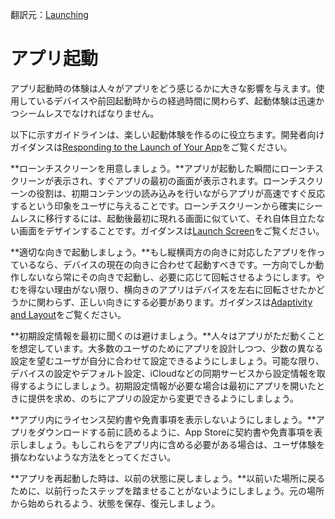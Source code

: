 翻訳元：[Launching](https://developer.apple.com/design/human-interface-guidelines/ios/app-architecture/launching/)

# アプリ起動

アプリ起動時の体験は人々がアプリをどう感じるかに大きな影響を与えます。使用しているデバイスや前回起動時からの経過時間に関わらず、起動体験は迅速かつシームレスでなければなりません。

以下に示すガイドラインは、楽しい起動体験を作るのに役立ちます。開発者向けガイダンスは[Responding to the Launch of Your App](https://developer.apple.com/documentation/uikit/app_and_environment/responding_to_the_launch_of_your_app)をご覧ください。

**ローンチスクリーンを用意しましょう。**アプリが起動した瞬間にローンチスクリーンが表示され、すぐアプリの最初の画面が表示されます。ローンチスクリーンの役割は、初期コンテンツの読み込みを行いながらアプリが高速ですぐ反応するという印象をユーザに与えることです。ローンチスクリーンから確実にシームレスに移行するには、起動後最初に現れる画面に似ていて、それ自体目立たない画面をデザインすることです。ガイダンスは[Launch Screen](https://developer.apple.com/design/human-interface-guidelines/ios/visual-design/launch-screen)をご覧ください。

**適切な向きで起動しましょう。**もし縦横両方の向きに対応したアプリを作っているなら、デバイスの現在の向きに合わせて起動すべきです。一方向でしか動作しないなら常にその向きで起動し、必要に応じて回転させるようにします。やむを得ない理由がない限り、横向きのアプリはデバイスを左右に回転させたかどうかに関わらず、正しい向きにする必要があります。ガイダンスは[Adaptivity and Layout](https://developer.apple.com/design/human-interface-guidelines/ios/visual-design/adaptivity-and-layout)をご覧ください。

**初期設定情報を最初に聞くのは避けましょう。**人々はアプリがただ動くことを想定しています。大多数のユーザのためにアプリを設計しつつ、少数の異なる設定を望むユーザが自分に合わせて設定できるようにしましょう。可能な限り、デバイスの設定やデフォルト設定、iCloudなどの同期サービスから設定情報を取得するようにしましょう。初期設定情報が必要な場合は最初にアプリを開いたときに提供を求め、のちにアプリの設定から変更できるようにしましょう。

**アプリ内にライセンス契約書や免責事項を表示しないようにしましょう。**アプリをダウンロードする前に読めるように、App Storeに契約書や免責事項を表示しましょう。もしこれらをアプリ内に含める必要がある場合は、ユーザ体験を損なわないような方法をとってください。

**アプリを再起動した時は、以前の状態に戻しましょう。**以前いた場所に戻るために、以前行ったステップを踏ませることがないようにしましょう。元の場所から始められるよう、状態を保存、復元しましょう。